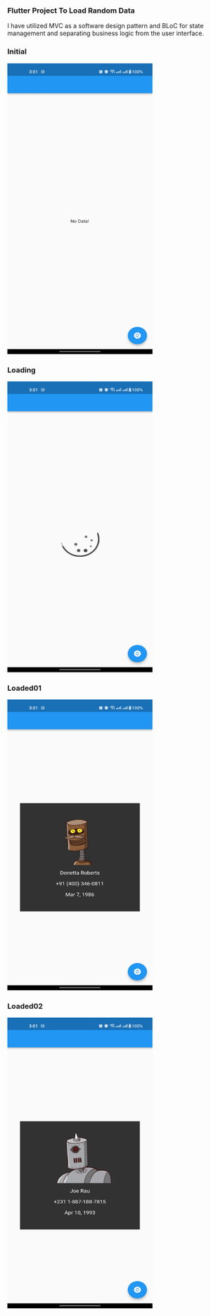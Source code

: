 ### Flutter Project To Load Random Data
I have utilized MVC as a software design pattern and BLoC for state management and separating business logic from the user interface.
### Initial
<img src="https://github.com/Rakibul25/codixel/blob/main/ss/initial.jpg" width="330" height="660">

### Loading

<img src="https://github.com/Rakibul25/codixel/blob/main/ss/loading.jpg" width="330" height="660">

### Loaded01

<img src="https://github.com/Rakibul25/codixel/blob/main/ss/loaded1.jpg" width="330" height="660">

### Loaded02

<img src="https://github.com/Rakibul25/codixel/blob/main/ss/loaded2.jpg" width="330" height="660">
